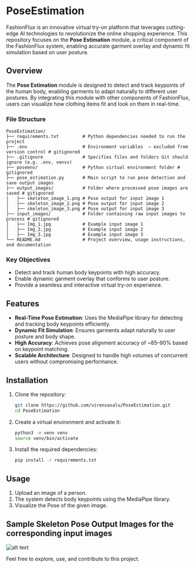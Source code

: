 # PoseEstimation 

FashionFlux is an innovative virtual try-on platform that leverages cutting-edge AI technologies to revolutionize the online shopping experience. This repository focuses on the **Pose Estimation** module, a critical component of the FashionFlux system, enabling accurate garment overlay and dynamic fit simulation based on user posture.

## Overview

The **Pose Estimation** module is designed to detect and track keypoints of the human body, enabling garments to adapt naturally to different user postures. By integrating this module with other components of FashionFlux, users can visualize how clothing items fit and look on them in real-time.

### File Structure

```
PoseEstimation/
├── requirements.txt         # Python dependencies needed to run the project
├── .env                     # Environment variables  — excluded from version control # gitignored
├── .gitignore               # Specifies files and folders Git should ignore (e.g. .env, venvs)
├── poseenv/                 # Python virtual environment folder # gitignored
├── pose_estimation.py       # Main script to run pose detection and save output images
├── output_images/           # Folder where processed pose images are saved # gitignored
│   ├── skeleton_image_1.png # Pose output for input image 1
│   ├── skeleton_image_2.png # Pose output for input image 2
│   ├── skeleton_image_3.png # Pose output for input image 3
├── input_images/            # Folder containing raw input images to process # gitignored
│   ├── Img_1.jpg            # Example input image 1
│   ├── Img_2.jpg            # Example input image 2
│   ├── Img_3.jpg            # Example input image 3  
└── README.md                # Project overview, usage instructions, and documentation
```

### Key Objectives
- Detect and track human body keypoints with high accuracy.
- Enable dynamic garment overlay that conforms to user posture.
- Provide a seamless and interactive virtual try-on experience.


## Features

- **Real-Time Pose Estimation**: Uses the MediaPipe library for detecting and tracking body keypoints efficiently.
- **Dynamic Fit Simulation**: Ensures garments adapt naturally to user posture and body shape.
- **High Accuracy**: Achieves pose alignment accuracy of ~85–90% based on keypoint matching.
- **Scalable Architecture**: Designed to handle high volumes of concurrent users without compromising performance.


## Installation

1. Clone the repository:
   ```bash
   git clone https://github.com/virensasalu/PoseEstimation.git
   cd PoseEstimation

2. Create a virtual environment and activate it:
   ```bash
   python3 -m venv venv
   source venv/bin/activate

3. Install the required dependencies:
   ```bash
   pip install -r requirements.txt

## Usage

1. Upload an image of a person.
2. The system detects body keypoints using the MediaPipe library.
3. Visualize the Pose of the given image.

## Sample Skeleton Pose Output Images for the corresponding input images 

![alt text](image.png)


Feel free to explore, use, and contribute to this project.



   
